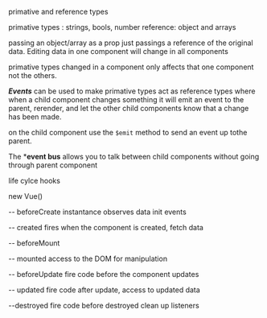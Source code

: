 primative and reference types

primative types : strings, bools, number
reference: object and arrays

passing an object/array as a prop just passings a reference of the original data. Editing data in one component will change in all components

primative types changed in a component only affects that one component not the others. 

***Events*** can be used to make primative types act as reference types where when a child component changes something it will emit an event to the parent, rerender, and let the other child components know that a change has been made.

on the child component use the `$emit` method to send an event up tothe parent.

The ***event bus** allows you to talk between child components without going through parent component

life cylce hooks

new Vue()

 -- beforeCreate
        instantance observes data
        init events

-- created
        fires when the component is created,
        fetch data

-- beforeMount

-- mounted 
        access to the DOM for manipulation

-- beforeUpdate
        fire code before the component updates

-- updated
        fire code after update,
        access to updated data

--destroyed
        fire code before destroyed
        clean up listeners 
